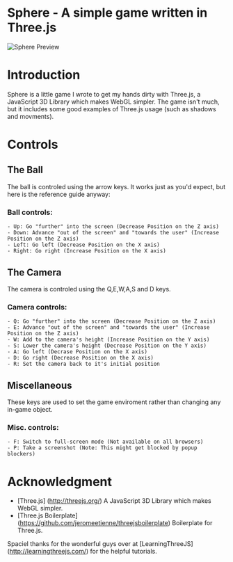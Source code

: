 Sphere - A simple game written in Three.js
======

![Sphere Preview](https://raw2.github.com/OzTamir/Sphere/master/demo.png)

# Introduction
Sphere is a little game I wrote to get my hands dirty with Three.js, a JavaScript 3D Library which makes WebGL simpler. The game isn't much, but it includes some good examples of Three.js usage (such as shadows and movments).

# Controls

## The Ball
The ball is controled using the arrow keys. It works just as you'd expect, but here is the reference guide anyway:
### Ball controls:
	- Up: Go "further" into the screen (Decrease Position on the Z axis)
	- Down: Advance "out of the screen" and "towards the user" (Increase Position on the Z axis)
	- Left: Go left (Decrease Position on the X axis)
	- Right: Go right (Increase Position on the X axis)

## The Camera
The camera is controled using the Q,E,W,A,S and D keys.
### Camera controls:
	- Q: Go "further" into the screen (Decrease Position on the Z axis)
	- E: Advance "out of the screen" and "towards the user" (Increase Position on the Z axis)
	- W: Add to the camera's height (Increase Position on the Y axis)
	- S: Lower the camera's height (Decrease Position on the Y axis)
	- A: Go left (Decrase Position on the X axis)
	- D: Go right (Decrease Position on the X axis)
	- R: Set the camera back to it's initial position

## Miscellaneous
These keys are used to set the game enviroment rather than changing any in-game object.
### Misc. controls:
	- F: Switch to full-screen mode (Not available on all browsers)
	- P: Take a screenshot (Note: This might get blocked by popup blockers)

# Acknowledgment
 - [Three.js] (http://threejs.org/) A JavaScript 3D Library which makes WebGL simpler.
 - [Three.js Boilerplate] (https://github.com/jeromeetienne/threejsboilerplate) Boilerplate for Three.js.

Spaciel thanks for the wonderful guys over at [LearningThreeJS] (http://learningthreejs.com/) for the helpful tutorials.
